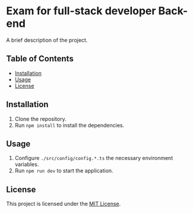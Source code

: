 # Exam for full-stack developer Back-end

A brief description of the project.

## Table of Contents

- [Installation](#installation)
- [Usage](#usage)
- [License](#license)

## Installation

1. Clone the repository.
2. Run `npm install` to install the dependencies.

## Usage

1. Configure `./src/config/config.*.ts` the necessary environment variables.
2. Run `npm run dev` to start the application.

## License

This project is licensed under the [MIT License](LICENSE).

